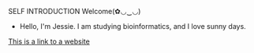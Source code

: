 SELF INTRODUCTION
Welcome(✿◡‿◡)

- Hello, I'm Jessie. I am studying bioinformatics, and I love sunny days.

[This is a link to a website](https://github.com/)
